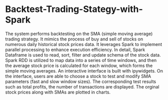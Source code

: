 # Backtest-Trading-Stategy-with-Spark
The system performs backtesting on the SMA (simple moving average) trading strategy. It mimics the process of buy and sell of stocks on numerous daily historical stock prices data. It leverages Spark to implement parallel processing to enhance execution efficiency. In detail, Spark Dataframe is used to read, sort, filter and update schema of the stock data. Spark RDD is utilized to map data into a series of time windows, and then the average stock price is calculated for each window, which forms the simple moving averages. An interactive interface is built with ipywidgets. On the interface, users are able to choose a stock to test and modify SMA parameters (fast and slow window sizes). The corresponding test results such as total profits, the number of transactions are displayed. The orginal stock prices along with SMAs are plotted in charts. 
